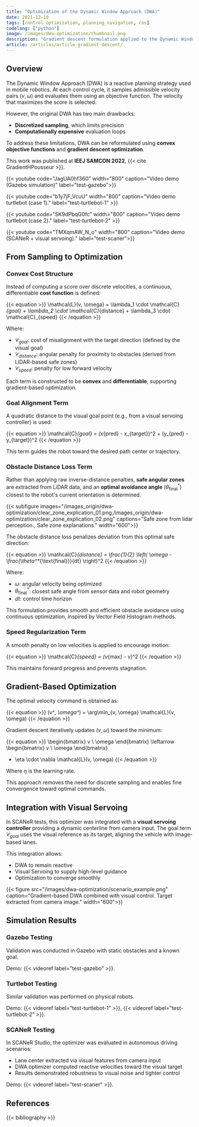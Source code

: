 ```yaml
---
title: "Optimization of the Dynamic Window Approach (DWA)"
date: 2021-12-10
tags: [control_optimization, planning_navigation, ros]
codelang: ["python"]
image: /images/dwa-optimization/thumbnail.png
description: "Gradient descent formulation applied to the Dynamic Window Approach for improved convergence and trajectory quality."
article: /articles/article_gradient-descent/
---
```


## Overview

The Dynamic Window Approach (DWA) is a reactive planning strategy used in mobile robotics. At each control cycle, it samples admissible velocity pairs $(v, \omega)$ and evaluates them using an objective function. The velocity that maximizes the score is selected.

However, the original DWA has two main drawbacks:
- **Discretized sampling**, which limits precision  
- **Computationally expensive** evaluation loops  

To address these limitations, DWA can be reformulated using **convex objective functions** and **gradient descent optimization**.

This work was published at **IEEJ SAMCON 2022**, {{< cite GradientHPousseur >}}.

{{< youtube code="JagUA0hf360" width="800" caption="Video demo (Gazebo simulation)" label="test-gazebo">}}

{{< youtube code="b1y7jF_VcuU" width="800" caption="Video demo turtlebot (case 1)."  label="test-turtlebot-1" >}}

{{< youtube code="SK9dPbqG0fc" width="800" caption="Video demo turtlebot (case 2)." label="test-turtlebot-2" >}}

{{< youtube code="TMXqmAW_N_o" width="800" caption="Video demo (SCANeR + visual servoing)." label="test-scaner">}}

## From Sampling to Optimization

### Convex Cost Structure

Instead of computing a score over discrete velocities, a continuous, differentiable **cost function** is defined:

{{< equation >}}
\mathcal{L}(v, \omega) = \lambda_1 \cdot \mathcal{C}_{goal} + \lambda_2 \cdot \mathcal{C}_{distance} + \lambda_3 \cdot \mathcal{C}_{speed}
{{< /equation >}}

Where:  
- $\mathcal{C}_{goal}$: cost of misalignment with the target direction (defined by the visual goal)  
- $\mathcal{C}_{distance}$: angular penalty for proximity to obstacles (derived from LiDAR-based safe zones)  
- $\mathcal{C}_{speed}$: penalty for low forward velocity  

Each term is constructed to be **convex** and **differentiable**, supporting gradient-based optimization.

### Goal Alignment Term

A quadratic distance to the visual goal point (e.g., from a visual servoing controller) is used:

{{< equation >}}
\mathcal{C}_{goal} = (x_{pred} - x_{target})^2 + (y_{pred} - y_{target})^2
{{< /equation >}}

This term guides the robot toward the desired path center or trajectory.

### Obstacle Distance Loss Term

Rather than applying raw inverse-distance penalties, **safe angular zones** are extracted from LiDAR data, and an **optimal avoidance angle** ($\theta^*_{\text{final}}$) closest to the robot's current orientation is determined.

{{< subfigure images="/images_origin/dwa-optimization/clear_zone_explication_01.png,/images_origin/dwa-optimization/clear_zone_explication_02.png" captions="Safe zone from lidar perception., Safe zone explanations." width="600">}}

The obstacle distance loss penalizes deviation from this optimal safe direction:

{{< equation >}}
\mathcal{C}_{distance} = \frac{1}{2} \left( \omega - \frac{\theta^*_{\text{final}}}{dt} \right)^2
{{< /equation >}}

Where:  
- $\omega$: angular velocity being optimized  
- $\theta^*_{\text{final}}$: closest safe angle from sensor data and robot geometry  
- $dt$: control time horizon  

This formulation provides smooth and efficient obstacle avoidance using continuous optimization, inspired by Vector Field Histogram methods.

### Speed Regularization Term

A smooth penalty on low velocities is applied to encourage motion:

{{< equation >}}
\mathcal{C}_{speed} = (v_{max} - v)^2
{{< /equation >}}

This maintains forward progress and prevents stagnation.

## Gradient-Based Optimization

The optimal velocity command is obtained as:

{{< equation >}}
(v^*, \omega^*) = \arg\min_{v, \omega} \mathcal{L}(v, \omega)
{{< /equation >}}

Gradient descent iteratively updates $(v, \omega)$ toward the minimum:

{{< equation >}}
\begin{bmatrix}
v \\
\omega
\end{bmatrix}
\leftarrow
\begin{bmatrix}
v \\
\omega
\end{bmatrix}
 - \eta \cdot \nabla \mathcal{L}(v, \omega)
{{< /equation >}}

Where $\eta$ is the learning rate.

This approach removes the need for discrete sampling and enables fine convergence toward optimal commands.

## Integration with Visual Servoing

In SCANeR tests, this optimizer was integrated with a **visual servoing controller** providing a dynamic centerline from camera input. The goal term $\mathcal{C}_{goal}$ uses the visual reference as its target, aligning the vehicle with image-based lanes.

This integration allows:  
- DWA to remain reactive  
- Visual Servoing to supply high-level guidance  
- Optimization to converge smoothly  

{{< figure src="/images/dwa-optimization/scenario_example.png" caption="Gradient-based DWA combined with visual control. Target extracted from camera image." width="600">}}

## Simulation Results

### Gazebo Testing

Validation was conducted in Gazebo with static obstacles and a known goal.  

Demo: {{< videoref label="test-gazebo" >}}.

### Turtlebot Testing

Similar validation was performed on physical robots.  

Demo: {{< videoref label="test-turtlebot-1" >}}, {{< videoref label="test-turtlebot-2" >}}.

### SCANeR Testing

In SCANeR Studio, the optimizer was evaluated in autonomous driving scenarios:  
- Lane center extracted via visual features from camera input  
- DWA optimizer computed reactive velocities toward the visual target  
- Results demonstrated robustness to visual noise and tighter control  

Demo: {{< videoref label="test-scaner" >}}.

## References

{{< bibliography >}}
